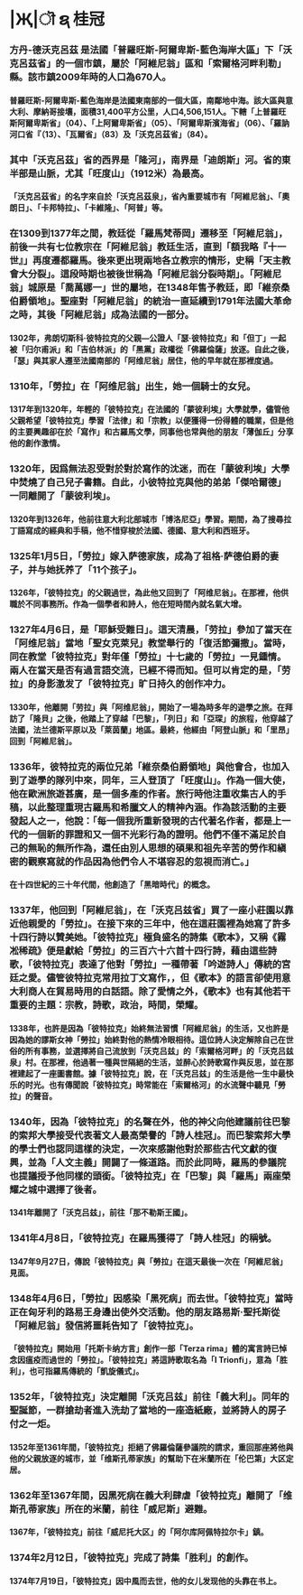 # \|Җ\|ॊ ຊ 桂冠

### 方丹-德沃克呂茲 是法國「普羅旺斯-阿爾卑斯-藍色海岸大區」下「沃克呂茲省」的一個市鎮，屬於「阿維尼翁」區和「索爾格河畔利勒」縣。該市鎮2009年時的人口為670人。

#### 普羅旺斯-阿爾卑斯-藍色海岸是法國東南部的一個大區，南鄰地中海。該大區與意大利、摩納哥接壤，面積31,400平方公里，人口4,506,151人。下轄「上普羅旺斯阿爾卑斯省」（04）、「上阿爾卑斯省」（05）、「阿爾卑斯濱海省」（06）、「羅訥河口省『（13）、「瓦爾省」（83）及「沃克呂茲省」（84）。

### 其中「沃克呂茲」省的西界是「隆河」，南界是「迪朗斯」河。省的東半部是山脈，尤其「旺度山」（1912米）為最高。

#### 「沃克呂茲省」的名字來自於「沃克呂茲泉」，省內重要城市有「阿維尼翁」、「奧朗日」、「卡邦特拉」、「卡維隆」、「阿普」等。

### 在1309到1377年之間，教廷從「羅馬梵蒂岡」遷移至「阿維尼翁」，前後一共有七位教宗在「阿維尼翁」教廷生活，直到「額我略『十一世』」再度遷都羅馬。後來更出現兩地各立教宗的情形，史稱「天主教會大分裂」。這段時期也被後世稱為「阿維尼翁分裂時期」。「阿維尼翁」城原是「喬萬娜一」世的屬地，在1348年售予教廷，即「維奈桑伯爵領地」。聖座對「阿維尼翁」的統治一直延續到1791年法國大革命之時，其後「阿維尼翁」成為法國的一部分。

#### 1302年，弗朗切斯科·彼特拉克的父親—公證人「瑟·彼特拉克」和「但丁」一起被「归尔甫派」和「吉伯林派」的「黑黨」政權從「佛羅倫薩」放逐。自此之後，「瑟」與其家人遷至法國南部的「阿维尼翁」居住，他的早年就在那裡度過。

### 1310年，「勞拉」在「阿维尼翁」出生，她一個騎士的女兒。

#### 1317年到1320年，年輕的「彼特拉克」在法國的「蒙彼利埃」大學就學，儘管他父親希望「彼特拉克」學習「法律」和「宗教」以便獲得一份得體的職業，但是他的主要興趣卻在於「寫作」和古羅馬文學，同事他也常與他的朋友「薄伽丘」分享他的創作激情。

### 1320年，因爲無法忍受對於對於寫作的沈迷，而在「蒙彼利埃」大學中焚燒了自己兒子書籍。自此，小彼特拉克與他的弟弟「傑哈爾德」一同離開了「蒙彼利埃」。

#### 1320年到1326年，他前往意大利北部城市「博洛尼亞」學習。期間，為了搜尋拉丁語寫成的經典和手稿，他不惜穿梭於法國、德國、意大利和西班牙。

### 1325年1月5日，「勞拉」嫁入萨德家族，成為了祖格·萨德伯爵的妻子，并与她抚养了「11个孩子」。

#### 1326年，「彼特拉克」的父親過世，為此他又回到了「阿维尼翁」。在那裡，他供職於不同事務所。作為一個學者和詩人，他在短時間內就名氣大增。

### 1327年4月6日，是「耶穌受難日」。這天清晨，「劳拉」參加了當天在「阿维尼翁」當地「聖女克萊兒」教堂舉行的「復活節彌撒」。當時，同在教堂「彼特拉克」對年僅「勞拉」十七歲的「勞拉」一見鍾情。兩人在當天是否有過言語交流，已經不得而知。但可以肯定的是，「劳拉」的身影激发了「彼特拉克」旷日持久的创作冲力。

#### 1330年，他離開「劳拉」與「阿维尼翁」，開始了一場為時多年的遊學之旅。在拜訪了「隆貝」之後，他踏上了穿越「巴黎」，「列日」和「亞琛」的旅程，他穿越了法國，法兰德斯平原以及「萊茵蘭」地區。最終，他經由「阿登山脈」和「里昂」回到「阿維尼翁」。

### 1336年，彼特拉克的兩位兄弟「維奈桑伯爵領地」與他會合，也加入到了遊學的隊列中來，同年，三人登頂了「旺度山」。作為一個大使，他在歐洲旅遊甚廣，是一個多產的作者。旅行時他注重收集古人的手稿，以此整理重現古羅馬和希臘文人的精神內涵。作為該活動的主要發起人之一，他說：「每一個我所重新發現的古代著名作者，都是上一代的一個新的罪證和又一個不光彩行為的證明。他們不僅不滿足於自己的無恥的無所作為，還任由別人思想的碩果和祖先辛苦的勞作和縝密的觀察寫就的作品因為他們令人不堪容忍的忽視而消亡。」

#### 在十四世紀的三十年代間，他創造了「黑暗時代」的概念。

### 1337年，他回到「阿維尼翁」，在「沃克吕兹省」買了一座小莊園以靠近他親愛的「勞拉」。在接下來的三年中，他在這莊園裡為她寫了許多十四行詩以贊美她。「彼特拉克」極負盛名的詩集《歌本》，又稱《霧凇稀疏》便是獻給「勞拉」的三百六十六首十四行詩，藉由這些詩歌，「彼特拉克」表達了他對「勞拉」一種帶著「吟遊詩人」傳統的宮廷之愛。儘管彼特拉克常用拉丁文寫作，，但《歌本》的語言卻使用意大利商人在貿易時用的白話語。除了愛情之外，《歌本》也有其他若干重要的主題：宗教，詩歌，政治，時間，榮耀。

#### 1338年，也許是因為「彼特拉克」始終無法習慣「阿維尼翁」的生活，又也許是因為她的謬斯女神「勞拉」始終對他的熱情冷眼相待。這位詩人決定解除自己在世俗的所有事務，並選擇將自己流放到「沃克吕兹」的「索爾格河畔」的「沃克吕兹泉」村。在那裡，他過著一種與世隔絕的生活，並醉心於詩歌寫作與反思，並在那裡建起了一座圖書館。據「彼特拉克」說，在「沃克吕兹」的生活是他一生中最快乐的时光。也有傳聞說「彼特拉克」時常能在「索爾格河」的水流聲中聽見「勞拉」的聲音。

### 1340年，因為「彼特拉克」的名聲在外，他的神父向他建議前往巴黎的索邦大學接受代表著文人最高榮譽的「詩人桂冠」。而巴黎索邦大學的學士們也認同這樣的決定，一次來感謝他對於那些古代文獻的復興，並為「人文主義」開闢了一條道路。而於此同時，羅馬的參議院也提議授予他同樣的頭銜。「彼特拉克」在「巴黎」與「羅馬」兩座榮耀之城中選擇了後者。

#### 1341年離開了「沃克吕兹」，前往「那不勒斯王國」。

### 1341年4月8日，「彼特拉克」在羅馬獲得了「詩人桂冠」的稱號。

#### 1347年9月27日，傳說「彼特拉克」與「勞拉」在這天最後一次在「阿維尼翁」見面。

### 1348年4月6日，「勞拉」因感染「黑死病」而去世。「彼特拉克」當時正在匈牙利的路易王身邊出使外交活動。他的朋友路易斯·聖托斯從「阿維尼翁」發信將噩耗告知了「彼特拉克」。

#### 「彼特拉克」開始用「托斯卡纳方言」創作一部「Terza rima」體的寓言詩已悼念因瘟疫而過世的「勞拉」。「彼特拉克」將這詩歌取名為「I Trionfi」，意為「胜利」，也可指羅馬傳統的「凱旋儀式」。

### 1352年，「彼特拉克」決定離開「沃克吕兹」前往「義大利」。同年的聖誕節，一群搶劫者進入洗劫了當地的一座造紙廠，並將詩人的房子付之一炬。

#### 1352年至1361年間，「彼特拉克」拒絕了佛羅倫薩參議院的請求，重回那座將他與他的父親放逐的城市，並「维斯孔蒂家族」的幫助下在米蘭所在「伦巴第」大区定居。

### 1362年至1367年間，因黑死病在義大利肆虐「彼特拉克」離開了「维斯孔蒂家族」所在的米蘭，前往「威尼斯」避難。

#### 1367年，「彼特拉克」前往「威尼托大区」的「阿尔库阿佩特拉尔卡」鎮。

### 1374年2月12日，「彼特拉克」完成了詩集「胜利」的創作。

#### 1374年7月19日，「彼特拉克」因中風而去世，他的女儿发现他的头靠在书上。

